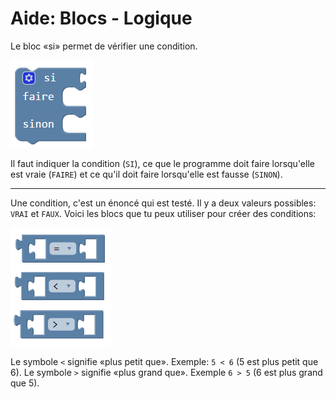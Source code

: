 # Aide: Blocs - Logique

Le bloc «si» permet de vérifier une condition.

![Bloc si sinon][bloc_si_sinon]

Il faut indiquer la condition (`SI`), ce que le programme doit faire lorsqu'elle est vraie (`FAIRE`) et ce qu'il doit faire lorsqu'elle est fausse (`SINON`).

***

Une condition, c'est un énoncé qui est testé. Il y a deux valeurs possibles: `VRAI` et `FAUX`.
Voici les blocs que tu peux utiliser pour créer des conditions:

![Blocs conditions][conditions]

Le symbole `<` signifie «plus petit que». Exemple: `5 < 6` (5 est plus petit que 6).
Le symbole `>` signifie «plus grand que». Exemple `6 > 5` (6 est plus grand que 5).

[bloc_si_sinon]: img/bloc_si_sinon.png
[conditions]: img/conditions.png



